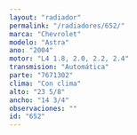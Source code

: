 ```yaml
---
layout: "radiador"
permalink: "/radiadores/652/"
marca: "Chevrolet"
modelo: "Astra"
ano: "2004"
motor: "L4 1.8, 2.0, 2.2, 2.4"
transmision: "Automática"
parte: "7671302"
clima: "Con clima"
alto: "23 5/8"
ancho: "14 3/4"
observaciones: ""
id: "652"
---
```


